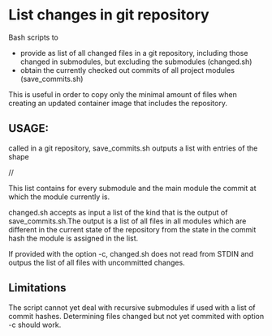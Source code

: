 # List changes in git repository

Bash scripts to 

  * provide as list of all changed files in a git repository, including those changed in submodules, but excluding the submodules (changed.sh)
  * obtain the currently checked out commits of all project modules (save_commits.sh)

This is useful in order to copy only the minimal amount of files when creating an updated container image that includes the repository.

## USAGE:

called in a git repository, save_commits.sh outputs a list with entries of the shape

<module-path>//<commit-hash> 

This list contains for every submodule and the main module the commit at which the module currently is.

changed.sh accepts as input a list of the kind that is the output of save_commits.sh.The output is a list of all files in all modules which are different in the current state of the repository from the state in the commit hash the module is assigned in the list.

If provided with the option -c, changed.sh does not read from STDIN and outpus the list of all files with uncommitted changes.

## Limitations

The script cannot yet deal with recursive submodules if used with a list of commit hashes. Determining files changed but not yet commited with option -c should work.
